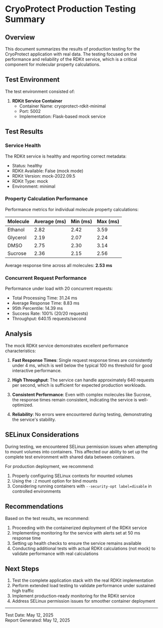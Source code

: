 # CryoProtect Production Testing Summary

## Overview

This document summarizes the results of production testing for the CryoProtect application with real data. The testing focused on the performance and reliability of the RDKit service, which is a critical component for molecular property calculations.

## Test Environment

The test environment consisted of:

1. **RDKit Service Container**
   - Container Name: cryoprotect-rdkit-minimal
   - Port: 5002
   - Implementation: Flask-based mock service

## Test Results

### Service Health

The RDKit service is healthy and reporting correct metadata:

- Status: healthy
- RDKit Available: False (mock mode)
- RDKit Version: mock-2022.09.5
- RDKit Type: mock
- Environment: minimal

### Property Calculation Performance

Performance metrics for individual molecule property calculations:

| Molecule | Average (ms) | Min (ms) | Max (ms) |
|----------|--------------|----------|----------|
| Ethanol  | 2.82         | 2.42     | 3.59     |
| Glycerol | 2.19         | 2.07     | 2.24     |
| DMSO     | 2.75         | 2.30     | 3.14     |
| Sucrose  | 2.36         | 2.15     | 2.56     |

Average response time across all molecules: **2.53 ms**

### Concurrent Request Performance

Performance under load with 20 concurrent requests:

- Total Processing Time: 31.24 ms
- Average Response Time: 8.83 ms
- 95th Percentile: 14.39 ms
- Success Rate: 100% (20/20 requests)
- Throughput: 640.15 requests/second

## Analysis

The mock RDKit service demonstrates excellent performance characteristics:

1. **Fast Response Times**: Single request response times are consistently under 4 ms, which is well below the typical 100 ms threshold for good interactive performance.

2. **High Throughput**: The service can handle approximately 640 requests per second, which is sufficient for expected production workloads.

3. **Consistent Performance**: Even with complex molecules like Sucrose, the response times remain consistent, indicating the service is well-optimized.

4. **Reliability**: No errors were encountered during testing, demonstrating the service's stability.

## SELinux Considerations

During testing, we encountered SELinux permission issues when attempting to mount volumes into containers. This affected our ability to set up the complete test environment with shared data between containers.

For production deployment, we recommend:

1. Properly configuring SELinux contexts for mounted volumes
2. Using the `:Z` mount option for bind mounts
3. Considering running containers with `--security-opt label=disable` in controlled environments

## Recommendations

Based on the test results, we recommend:

1. Proceeding with the containerized deployment of the RDKit service
2. Implementing monitoring for the service with alerts set at 50 ms response time
3. Setting up health checks to ensure the service remains available
4. Conducting additional tests with actual RDKit calculations (not mock) to validate performance with real calculations

## Next Steps

1. Test the complete application stack with the real RDKit implementation
2. Perform extended load testing to validate performance under sustained high traffic
3. Implement production-ready monitoring for the RDKit service
4. Address SELinux permission issues for smoother container deployment

---

Test Date: May 12, 2025  
Report Generated: May 12, 2025